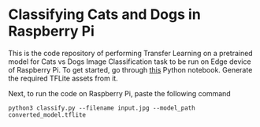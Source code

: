 # Classifying Cats and Dogs in Raspberry Pi

This is the code repository of performing Transfer Learning on a pretrained model for Cats vs Dogs Image Classification task to be run on Edge device of Raspberry Pi. To get started, go through [this](https://colab.research.google.com/drive/1Fl7Fk20-G6KVg400bhCZOWlJHNNQiDiv) Python notebook. Generate the required TFLite assets from it. 

Next, to run the code on Raspberry Pi, paste the following command

```
python3 classify.py --filename input.jpg --model_path converted_model.tflite
```
